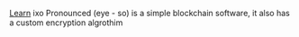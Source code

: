[Learn](http://ixojs.bitballoon.com)
ixo Pronounced (eye - so) is a simple blockchain software, it also has a custom encryption algrothim
